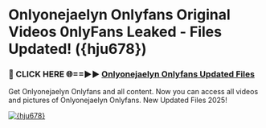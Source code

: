 # Onlyonejaelyn Onlyfans Original Videos 0nlyFans Leaked - Files Updated! ({hju678})

<h3>🔴 CLICK HERE 🌐==►► <a href="https://tinyurl.com/ms9xzufz" rel="nofollow">Onlyonejaelyn Onlyfans Updated Files</a></h3>

Get Onlyonejaelyn Onlyfans and all content. Now you can access all videos and pictures of Onlyonejaelyn Onlyfans. New Updated Files 2025!

[![{hju678}](https://i.imgur.com/PQ7UWWw.gif)](https://tinyurl.com/ms9xzufz)